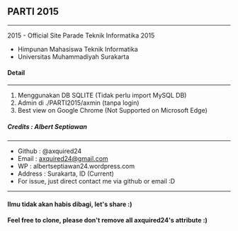 ## PARTI 2015
-------------
2015 - Official Site Parade Teknik Informatika 2015 
* Himpunan Mahasiswa Teknik Informatika
* Universitas Muhammadiyah Surakarta


#### Detail
------
1. Menggunakan DB SQLITE (Tidak perlu import MySQL DB)
2. Admin di ./PARTI2015/axmin (tanpa login)
3. Best view on Google Chrome (Not Supported on Microsoft Edge)

##### Credits : Albert Septiawan
---------
* Github 	: @axquired24
* Email 	: axquired24@gmail.com
* WP 		: albertseptiawan24.wordpress.com
* Address 	: Surakarta, ID (Current)
* For issue, just direct contact me via github or email :D
-------- 
#### Ilmu tidak akan habis dibagi, let's share :)
#### Feel free to clone, please don't remove all axquired24's attribute :)
